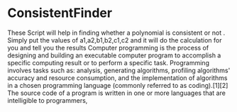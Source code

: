 # ConsistentFinder
These Script will help in finding whether a polynomial is consistent or not . Simply put the values of a1,a2,b1,b2,c1,c2 and it will do the calculation for you and tell you the results
Computer programming is the process of designing and building an executable computer program to accomplish a specific computing result or to perform a specific task. Programming involves tasks such as: analysis, generating algorithms, profiling algorithms' accuracy and resource consumption, and the implementation of algorithms in a chosen programming language (commonly referred to as coding).[1][2] The source code of a program is written in one or more languages that are intelligible to programmers, 
